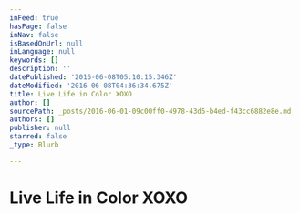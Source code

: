 ```yaml
---
inFeed: true
hasPage: false
inNav: false
isBasedOnUrl: null
inLanguage: null
keywords: []
description: ''
datePublished: '2016-06-08T05:10:15.346Z'
dateModified: '2016-06-08T04:36:34.675Z'
title: Live Life in Color XOXO
author: []
sourcePath: _posts/2016-06-01-09c00ff0-4978-43d5-b4ed-f43cc6882e8e.md
authors: []
publisher: null
starred: false
_type: Blurb

---
```

# Live Life in Color XOXO